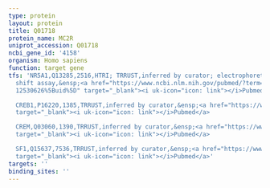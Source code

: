 ```yaml
---
type: protein
layout: protein
title: Q01718
protein_name: MC2R
uniprot_accession: Q01718
ncbi_gene_id: '4158'
organism: Homo sapiens
function: target gene
tfs: 'NR5A1,Q13285,2516,HTRI; TRRUST,inferred by curator; electrophoretic mobility
  shift assay,&ensp;<a href="https://www.ncbi.nlm.nih.gov/pubmed/?term=10811295; 20650879;
  12530626%5Buid%5D" target="_blank"><i uk-icon="icon: link"></i>Pubmed</a>

  CREB1,P16220,1385,TRRUST,inferred by curator,&ensp;<a href="https://www.ncbi.nlm.nih.gov/pubmed/?term=17712720%5Buid%5D"
  target="_blank"><i uk-icon="icon: link"></i>Pubmed</a>

  CREM,Q03060,1390,TRRUST,inferred by curator,&ensp;<a href="https://www.ncbi.nlm.nih.gov/pubmed/?term=17712720%5Buid%5D"
  target="_blank"><i uk-icon="icon: link"></i>Pubmed</a>

  SF1,Q15637,7536,TRRUST,inferred by curator,&ensp;<a href="https://www.ncbi.nlm.nih.gov/pubmed/?term=12530626%5Buid%5D"
  target="_blank"><i uk-icon="icon: link"></i>Pubmed</a>'
targets: ''
binding_sites: ''
---
```

